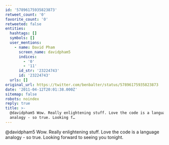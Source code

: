 ```yaml
---
id: '57896175935823873'
retweet_count: '0'
favorite_count: '0'
retweeted: false
entities:
  hashtags: []
  symbols: []
  user_mentions:
    - name: David Pham
      screen_name: davidpham5
      indices:
        - '0'
        - '11'
      id_str: '23224743'
      id: '23224743'
  urls: []
original_url: https://twitter.com/benbalter/status/57896175935823873
date: '2011-04-12T20:01:38.000Z'
sitemap: false
robots: noindex
reply: true
title: >-
  @davidpham5 Wow. Really enlightening stuff. Love the code is a language
  analogy - so true. Looking f…
---
```


@davidpham5 Wow. Really enlightening stuff. Love the code is a language analogy - so true. Looking forward to seeing you tonight.